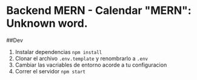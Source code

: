 
# Backend MERN - Calendar  "MERN": Unknown word.

##Dev

1. Instalar dependencias `npm install`
2. Clonar el archivo `.env.template` y renombrarlo a `.env`
3. Cambiar las vacriables de entorno acorde a tu configuracion
4. Correr el servidor `npm start` 

